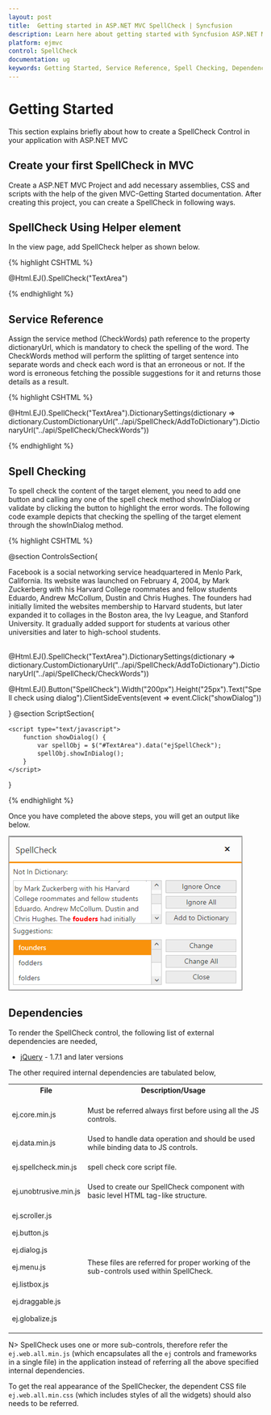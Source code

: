 ```yaml
---
layout: post
title:  Getting started in ASP.NET MVC SpellCheck | Syncfusion
description: Learn here about getting started with Syncfusion ASP.NET MVC SpellCkeck control, its elements, and more.
platform: ejmvc
control: SpellCheck 
documentation: ug
keywords: Getting Started, Service Reference, Spell Checking, Dependencies
---
```


# Getting Started

 This section explains briefly about how to create a SpellCheck Control in your application with ASP.NET MVC

## Create your first SpellCheck in MVC

 Create a ASP.NET MVC Project and add necessary assemblies, CSS and scripts with the help of the given MVC-Getting Started documentation. After creating this project, you can create a SpellCheck in following ways.

## SpellCheck Using Helper element

In the view page, add SpellCheck helper as shown below.

{% highlight CSHTML %}

@Html.EJ().SpellCheck("TextArea")

{% endhighlight %}

## Service Reference

 Assign the service method (CheckWords) path reference to the property dictionaryUrl, which is mandatory to check the spelling of the word.
The CheckWords method will perform the splitting of target sentence into separate words and check each word is that an erroneous or not. If the word is erroneous fetching the possible suggestions for it and returns those details as a result.

{% highlight CSHTML %}

@Html.EJ().SpellCheck("TextArea").DictionarySettings(dictionary => dictionary.CustomDictionaryUrl("../api/SpellCheck/AddToDictionary").DictionaryUrl("../api/SpellCheck/CheckWords"))

{% endhighlight %}

## Spell Checking

 To spell check the content of the target element, you need to add one button and calling any one of the spell check method showInDialog or validate by clicking the button to highlight the error words.
The following code example depicts that checking the spelling of the target element through the showInDialog method.

{% highlight CSHTML %}

@section ControlsSection{ 

<div id="TextArea" contenteditable="true" name="sentence">
    Facebook is a social networking service headquartered in Menlo Park, California. Its website was launched on February 4, 2004, by Mark Zuckerberg with his Harvard College roommates and fellow students Eduardo, Andrew McCollum, Dustin and Chris Hughes.
    The founders had initially limited the websites membership to Harvard students, but later expanded it to collages in the Boston area, the Ivy League, and Stanford University. It gradually added support for students at various other universities and later to high-school students.
</div><br />
 
   @Html.EJ().SpellCheck("TextArea").DictionarySettings(dictionary => dictionary.CustomDictionaryUrl("../api/SpellCheck/AddToDictionary").DictionaryUrl("../api/SpellCheck/CheckWords"))
 
   @Html.EJ().Button("SpellCheck").Width("200px").Height("25px").Text("Spell check using dialog").ClientSideEvents(event => event.Click("showDialog"))
 
}
@section ScriptSection{

    <script type="text/javascript">
        function showDialog() {
            var spellObj = $("#TextArea").data("ejSpellCheck");
            spellObj.showInDialog();
        }
    </script>
}

{% endhighlight %}

Once you have completed the above steps, you will get an output like below.
 
![](getting-started_images/getting_started_img1.png) 

## Dependencies

To render the SpellCheck control, the following list of external dependencies are needed, 

* [jQuery](http://jquery.com) - 1.7.1 and later versions

The other required internal dependencies are tabulated below,

<table>
<tr>
<th>
File<br/><br/></th><th>
Description/Usage<br/><br/></th></tr>
<tr>
<td>
ej.core.min.js<br/><br/></td><td>
Must be referred always first before using all the JS controls.<br/><br/></td></tr>
<tr>
<td>
ej.data.min.js<br/><br/></td><td>
Used to handle data operation and should be used while binding data to JS controls.<br/><br/></td></tr>
<tr>
<td>
ej.spellcheck.min.js<br/><br/></td><td>
spell check core script file.<br/><br/></td></tr>
<tr>
<td>
ej.unobtrusive.min.js<br/><br/></td><td>
Used to create our SpellCheck component with basic level HTML tag-like structure.<br/><br/></td></tr>
<tr>
<td>
ej.scroller.js<br/><br/>ej.button.js<br/><br/>ej.dialog.js<br/><br/>ej.menu.js<br/><br/>ej.listbox.js<br/><br/>ej.draggable.js<br/><br/>ej.globalize.js<br/><br/></td><td>
These files are referred for proper working of the sub-controls used within SpellCheck.<br/><br/></td></tr>
</table>

N> SpellCheck uses one or more sub-controls, therefore refer the `ej.web.all.min.js` (which encapsulates all the `ej` controls and frameworks in a single file) in the application instead of referring all the above specified internal dependencies. 

To get the real appearance of the SpellChecker, the dependent CSS file `ej.web.all.min.css` (which includes styles of all the widgets) should also needs to be referred.